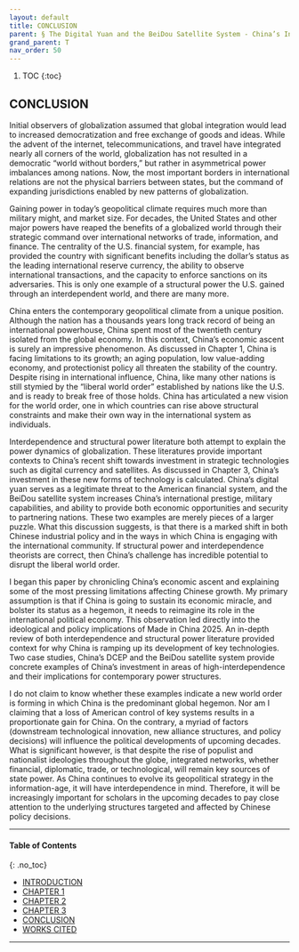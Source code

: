 ```yaml
---
layout: default
title: CONCLUSION  
parent: § The Digital Yuan and the BeiDou Satellite System - China’s Increasing Structural Power in an Interdependent World  
grand_parent: T 
nav_order: 50 
---
```

<style>
.dont-break-out {
  /* These are technically the same, but use both */
  overflow-wrap: break-word;
  word-wrap: break-word;

     -ms-word-break: break-all;
  /* This is the dangerous one in WebKit, as it breaks things wherever */
  word-break: break-all;
  /* Instead use this non-standard one: */
  word-break: break-word;
}

.youtube-container {
    position: relative;
    width: 100%;
    height: 0;
    padding-bottom: 56.25%;
}
.youtube-video {
    position: absolute;
    top: 0;
    left: 0;
    width: 100%;
    height: 100%;
}

</style>

<div class="dont-break-out" markdown="1">

1. TOC
{:toc}

## CONCLUSION
Initial observers of globalization assumed that global integration would lead to increased democratization and free exchange of goods and ideas. While the advent of the internet, telecommunications, and travel have integrated nearly all corners of the world, globalization has not resulted in a democratic “world without borders,” but rather in asymmetrical power imbalances among nations. Now, the most important borders in international relations are not the physical barriers between states, but the command of expanding jurisdictions enabled by new patterns of globalization.

Gaining power in today’s geopolitical climate requires much more than military might, and market size. For decades, the United States and other major powers have reaped the benefits of a globalized world through their strategic command over international networks of trade, information, and finance. The centrality of the U.S. financial system, for example, has provided the country with significant benefits including the dollar’s status as the leading international reserve currency, the ability to observe international transactions, and the capacity to enforce sanctions on its adversaries. This is only one example of a structural power the U.S. gained through an interdependent world, and there are many more.

China enters the contemporary geopolitical climate from a unique position. Although the nation has a thousands years long track record of being an international powerhouse, China spent most of the twentieth century isolated from the global economy. In this context, China’s economic ascent is surely an impressive phenomenon. As discussed in Chapter 1, China is facing limitations to its growth; an aging population, low value-adding economy, and protectionist policy all threaten the stability of the country. Despite rising in international influence, China, like many other nations is still stymied by the “liberal world order” established by nations like the U.S. and is ready to break free of those holds. China has articulated a new vision for the world order, one in which countries can rise above structural constraints and make their own way in the international system as individuals.

Interdependence and structural power literature both attempt to explain the power dynamics of globalization. These literatures provide important contexts to China’s recent shift towards investment in strategic technologies such as digital currency and satellites. As discussed in Chapter 3, China’s investment in these new forms of technology is calculated. China’s digital yuan serves as a legitimate threat to the American financial system, and the BeiDou satellite system increases China’s international prestige, military capabilities, and ability to provide both economic opportunities and security to partnering nations. These two examples are merely pieces of a larger puzzle. What this discussion suggests, is that there is a marked shift in both Chinese industrial policy and in the ways in which China is engaging with the international community. If structural power and interdependence theorists are correct, then China’s challenge has incredible potential to disrupt the liberal world order.

I began this paper by chronicling China’s economic ascent and explaining some of the most pressing limitations affecting Chinese growth. My primary assumption is that if China is going to sustain its economic miracle, and bolster its status as a hegemon, it needs to reimagine its role in the international political economy. This observation led directly into the ideological and policy implications of Made in China 2025. An in-depth review of both interdependence and structural power literature provided context for why China is ramping up its development of key technologies. Two case studies, China’s DCEP and the BeiDou satellite system provide concrete examples of China’s investment in areas of high-interdependence and their implications for contemporary power structures.

I do not claim to know whether these examples indicate a new world order is forming in which China is the predominant global hegemon. Nor am I claiming that a loss of American control of key systems results in a proportionate gain for China. On the contrary, a myriad of factors (downstream technological innovation, new alliance structures, and policy decisions) will influence the political developments of upcoming decades. What is significant however, is that despite the rise of populist and nationalist ideologies throughout the globe, integrated networks, whether financial, diplomatic, trade, or technological, will remain key sources of state power. As China continues to evolve its geopolitical strategy in the information-age, it will have interdependence in mind. Therefore, it will be increasingly important for scholars in the upcoming decades to pay close attention to the underlying structures targeted and affected by Chinese policy decisions.

***

#### Table of Contents
{: .no_toc}

<ul><li> <a href="/docs/T/The-Digital-Yuan-and-the-BeiDou-Satellite-System-1/">INTRODUCTION</a></li><li> <a href="/docs/T/The-Digital-Yuan-and-the-BeiDou-Satellite-System-2/">CHAPTER 1</a></li><li> <a href="/docs/T/The-Digital-Yuan-and-the-BeiDou-Satellite-System-3/">CHAPTER 2</a></li><li> <a href="/docs/T/The-Digital-Yuan-and-the-BeiDou-Satellite-System-4/">CHAPTER 3</a></li><li> <a href="/docs/T/The-Digital-Yuan-and-the-BeiDou-Satellite-System-5/">CONCLUSION</a></li><li> <a href="/docs/T/The-Digital-Yuan-and-the-BeiDou-Satellite-System-6/">WORKS CITED</a></li></ul>

***

</div>
